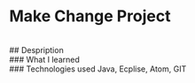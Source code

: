 # Make Change Project
<br>
## Despription
<br>
### What I learned
<br>
### Technologies used
Java, Ecplise, Atom, GIT
